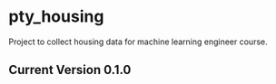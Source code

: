 # pty_housing

Project to collect housing data for machine learning engineer course.

## Current Version 0.1.0
